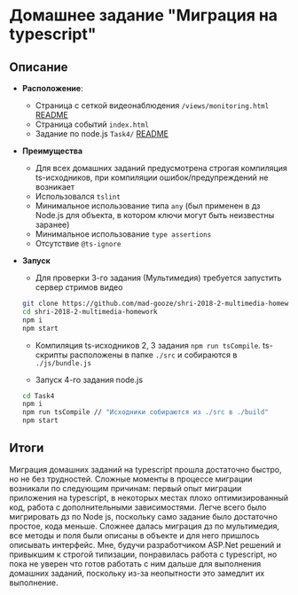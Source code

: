 # Домашнее задание "Миграция на typescript"

## Описание

 * **Расположение**:
    * Страница с сеткой видеонаблюдения ``/views/monitoring.html`` [README](Task3/README.md) 
    * Страница событий ``index.html``
    * Задание по node.js ``Task4/`` [README](Task4/README.md)
   

* **Преимущества**
    * Для всех домашних заданий предусмотрена строгая компиляция ts-исходников, при компиляции ошибок/предупреждений не возникает
    * Использовался ``tslint``
    * Минимальное использование типа ``any`` (был применен в дз Node.js для объекта, в котором ключи могут быть неизвестны заранее)
    * Минимальное использование ``type assertions``
    * Отсутствие ``@ts-ignore``

* **Запуск**
    * Для проверки 3-го задания (Мультимедия) требуется запустить сервер стримов видео
    ```sh
    git clone https://github.com/mad-gooze/shri-2018-2-multimedia-homework.git
    cd shri-2018-2-multimedia-homework
    npm i
    npm start
    ```

    * Компиляция ts-исходников 2, 3 задания ``npm run tsCompile``.
     ts-скрипты расположены в папке ``./src`` и собираются в ``./js/bundle.js``

    * Запуск 4-го задания node.js 
    ```sh
    cd Task4
    npm i
    npm run tsCompile // "Исходники собираются из ./src в ./build"
    npm start
    ```
## Итоги

Миграция домашних заданий на typescript прошла достаточно быстро, но не без трудностей. Сложные моменты в процессе миграции возникали по следующим причинам: первый опыт миграции приложения на typescript, в некоторых местах плохо оптимизированный код, работа с дополнительными зависимостями. Легче всего было мигрировать дз по Node js, поскольку само задание было достаточно простое, кода меньше. Сложнее далась миграция дз по мультимедия, все методы и поля были описаны в объекте и для него пришлось описывать интерфейс.
Мне, будучи разработчиком ASP.Net решений и привыкшим к строгой типизации, понравилась работа с typescript, но пока не уверен что готов работать с ним дальше для выполнения домашних заданий, поскольку из-за неопытности это замедлит их выполнение.